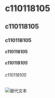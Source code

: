 # c110118105
## c110118105
### c110118105
#### c110118105
##### c110118105
###### c110118105

![替代文本](C:\Users\kevin\Desktop\高科.png)
